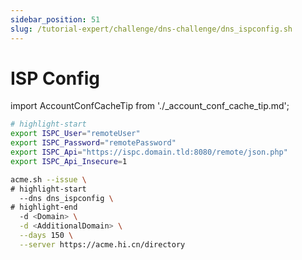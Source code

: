```yaml
---
sidebar_position: 51
slug: /tutorial-expert/challenge/dns-challenge/dns_ispconfig.sh
---
```



# ISP Config

import AccountConfCacheTip from './_account_conf_cache_tip.md';

<AccountConfCacheTip />

```bash
# highlight-start
export ISPC_User="remoteUser"
export ISPC_Password="remotePassword"
export ISPC_Api="https://ispc.domain.tld:8080/remote/json.php"
export ISPC_Api_Insecure=1

acme.sh --issue \
# highlight-start
  --dns dns_ispconfig \
# highlight-end
  -d <Domain> \
  -d <AdditionalDomain> \
  --days 150 \
  --server https://acme.hi.cn/directory
```